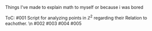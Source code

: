 Things I've made to explain math to myself or because i was bored 

ToC:
#001 
Script for analyzing points in $\mathbb{Z}^2$ regarding their Relation to eachother. \n
#002
#003
#004
#005
